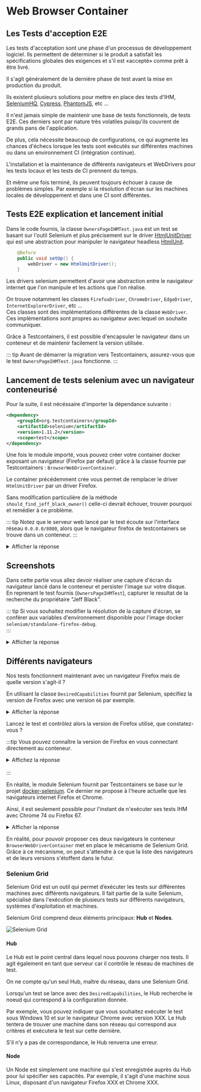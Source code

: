 # Web Browser Container


## Les Tests d'acception E2E

Les tests d'acceptation sont une phase d'un processus de développement logiciel. Ils permettent de déterminer si le produit a satisfait les spécifications globales des exigences et s'il est «accepté» comme prêt à être livré.

Il s'agit généralement de la dernière phase de test avant la mise en production du produit.

Ils existent plusieurs solutions pour mettre en place des tests d'IHM, [SeleniumHQ](https://www.seleniumhq.org/), [Cypress](https://www.cypress.io/), [PhantomJS](http://phantomjs.org/), etc ... 

Il n'est jamais simple de maintenir une base de tests fonctionnels, de tests E2E. Ces derniers sont par nature très volatiles puisqu'ils couvrent de grands pans de l'application. 

De plus, cela nécessite beaucoup de configurations, ce qui augmente les chances d'échecs lorsque les tests sont exécutés sur différentes machines ou dans un environnement CI (intégration continue).

L'installation et la maintenance de différents navigateurs et WebDrivers pour les tests locaux et les tests de CI prennent du temps.

Et même une fois terminé, ils peuvent toujours échouer à cause de problèmes simples. Par exemple si la résolution d'écran sur les machines locales de développement et dans une CI sont différentes.


## Tests E2E explication et lancement initial

Dans le code fournis, la classe `OwnersPageIHMTest.java` est un test se basant sur l'outil Selenium et plus précisement sur le driver [HtmlUnitDriver](https://github.com/SeleniumHQ/htmlunit-driver) 
qui est une abstraction pour manipuler le navigateur headless [HtmlUnit](http://htmlunit.sourceforge.net/).

```java
    @Before
    public void setUp() {
        webDriver = new HtmlUnitDriver();
    }
```

Les drivers selenium permettent d'avoir une abstraction entre le navigateur internet que l'on manipule et les actions que l'on réalise.

On trouve notamment les classes `FirefoxDriver`, `ChromeDriver`, `EdgeDriver`, `InternetExplorerDriver`, etc ...  
Ces classes sont des implémentations différentes de la classe `WebDriver`. Ces implémentations sont propres au navigateur avec lequel on souhaite communiquer.

Grâce à Testcontainers, il est possible d'encapsuler le navigateur dans un conteneur et de maintenir facilement la version utilisée.


::: tip
Avant de démarrer la migration vers Testcontainers, assurez-vous que le test `OwnersPageIHMTest.java` fonctionne.
:::

## Lancement de tests selenium avec un navigateur conteneurisé

Pour la suite, il est nécéssaire d'importer la dépendance suivante :

```xml
<dependency>
    <groupId>org.testcontainers</groupId>
    <artifactId>selenium</artifactId>
    <version>1.11.2</version>
    <scope>test</scope>
</dependency>
```

Une fois le module importé, vous pouvez créer votre container docker exposant un navigateur (Firefox par defaut) grâce à la classe fournie par Testcontainers : `BrowserWebDriverContainer`.

Le container précédemment crée vous permet de remplacer le driver `HtmlUnitDriver` par un driver Firefox. 

Sans modification particulière de la méthode `should_find_jeff_black_owner()` celle-ci devrait échouer, trouver pourquoi et remédier à ce problème.

::: tip
Notez que le serveur web lancé par le test écoute sur l'interface réseau `0.0.0.0/8080`, alors que le navigateur firefox de testcontainers se trouve dans un conteneur.
:::

<details>
<summary>Afficher la réponse</summary>

```java
private static BrowserWebDriverContainer genericContainer;

static {
    genericContainer = new BrowserWebDriverContainer()
        .withCapabilities(new FirefoxOptions());
    genericContainer.start();
}
    
private WebDriver webDriver;

@Before
public void setUp() {
    webDriver = genericContainer.getWebDriver();
}

@Test
public void should_find_jeff_black_owner() throws InterruptedException {
    // L'adresse IP peut être obtenue sous linux avec à partir de l'interface réseau docker0
    // Sous Mac et Windows, à partir de la version 18.03 de Docker, il est possible d'utiliser `host.docker.internal` 
    webDriver.get("http://" + dockerIp + ":8080/");
    webDriver.findElement(By.cssSelector("[title*='find owners']")).click();
    
    ...
}
```
</details>

## Screenshots

Dans cette partie vous allez devoir réaliser une capture d'écran du navigateur lancé dans le conteneur et persister l'image sur votre disque.  
En reprenant le test fournis (`OwnersPageIHMTest`), capturer le resultat de la recherche du propriétaire "Jeff Black".

::: tip
Si vous souhaitez modifier la résolution de la capture d'écran, se conférer aux variables d'environnement disponible pour l'image docker `selenium/standalone-firefox-debug`.  
:::

<details>
<summary>Afficher la réponse</summary>

```java
// into AbstractIntegrationTest
Map<String, String> envs = new HashMap<>();
envs.put("SCREEN_WIDTH", "1366");
envs.put("SCREEN_HEIGHT", "768");
envs.put("SCREEN_DEPTH", "24");

genericContainer = (BrowserWebDriverContainer) new BrowserWebDriverContainer()
    .withCapabilities(new FirefoxOptions())
    .withEnv(envs);
genericContainer.start();


// into OwnersPageIHMTest.java
@Test
public void take_screenshot_jeff_black_owner() throws InterruptedException, IOException {
    webDriver.get("http://" + dockerIpv4 + ":8080/");

    webDriver.findElement(By.cssSelector("[title*='find owners']")).click();
    WebElement lastname = webDriver.findElement(By.id("lastName"));
    lastname.sendKeys("black");
    lastname.submit();
    // On attends que la page soit correctement chargée
    Thread.sleep(1000);

    File outputFile = ((RemoteWebDriver)webDriver).getScreenshotAs(OutputType.FILE);
    File copied = new File("./screenshot.png");
    Files.copy(outputFile.toPath(), copied.toPath(), StandardCopyOption.REPLACE_EXISTING);
}
```
</details>

## Différents navigateurs

Nos tests fonctionnent maintenant avec un navigateur Firefox mais de quelle version s'agit-il ? 

En utilisant la classe `DesiredCapabilities` fournit par Selenium, spécifiez la version de Firefox avec une version `66` par exemple.

<details>
<summary>Afficher la réponse</summary>

```java
static {
    DesiredCapabilities firefox = DesiredCapabilities.firefox();
    firefox.setPlatform(Platform.LINUX);
    firefox.setVersion("66");

    genericContainer = new BrowserWebDriverContainer()
        .withCapabilities(firefox);
    genericContainer.start();
}
```
</details>

Lancez le test et contrôlez alors la version de Firefox utilisé, que constatez-vous ?

:::tip
Vous pouvez connaître la version de Firefox en vous connectant directement au conteneur.

<details>
<summary>Affichez la réponse</summary>

```sh
docker exec -it <containerId> firefox -v
```
</details>
</br>
:::

En réalité, le module Selenium fournit par Testcontainers se base sur le projet [docker-selenium](https://github.com/SeleniumHQ/docker-selenium). Ce dernier ne propose à l'heure actuelle que les navigateurs internet Firefox et Chrome.

Ainsi, il est seulement possible pour l'instant de n'exécuter ses tests IHM avec Chrome 74 ou Firefox 67.

<details>
<summary>Afficher la réponse</summary>

```java
static {
    DesiredCapabilities chrome = DesiredCapabilities.chrome();

    genericContainer = new BrowserWebDriverContainer()
        .withCapabilities(chrome);
    genericContainer.start();
}
```
</details>


En réalité, pour pouvoir proposer ces deux navigateurs le conteneur `BrowserWebDriverContainer` met en place le mécanisme de Selenium Grid. Grâce à ce mécanisme, on peut s'attendre à ce que la liste des navigateurs et de leurs versions s'étoffent dans le futur.

### Selenium Grid

Selenium Grid est un outil qui permet d’exécuter les tests sur différentes machines avec différents navigateurs. Il fait partie de la suite Selenium, spécialisé dans l'exécution de plusieurs tests sur différents navigateurs, systèmes d'exploitation et machines.

Selenium Grid comprend deux éléments principaux: **Hub** et **Nodes**.

![Selenium Grid](selenium_grid.png)

#### Hub

Le Hub est le point central dans lequel nous pouvons charger nos tests. Il agit également en tant que serveur car il contrôle le réseau de machines de test. 

On ne compte qu'un seul Hub, maître du réseau, dans une Selenium Grid.

Lorsqu'un test se lance avec des `DesiredCapabilities`, le Hub recherche le noeud qui correspond à la configuration donnée.

Par exemple, vous pouvez indiquer que vous souhaitez exécuter le test sous Windows 10 et sur le navigateur Chrome avec version XXX. Le Hub tentera de trouver une machine dans son réseau qui correspond aux critères et exécutera le test sur cette dernière. 

S'il n'y a pas de correspondance, le Hub renverra une erreur.

#### Node

Un Node est simplement une machine qui s'est enregistrée auprès du Hub pour lui spécifier ses capacités. Par exemple, il s'agit d'une machine sous Linux, disposant d'un navigateur Firefox XXX et Chrome XXX.



